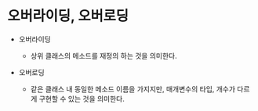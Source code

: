 # 오버라이딩, 오버로딩

- 오버라이딩

  - 상위 클래스의 메소드를 재정의 하는 것을 의미한다.

- 오버로딩
  - 같은 클래스 내 동일한 메소드 이름을 가지지만, 매개변수의 타입, 개수가 다르게 구현할 수 있는 것을 의미한다.
